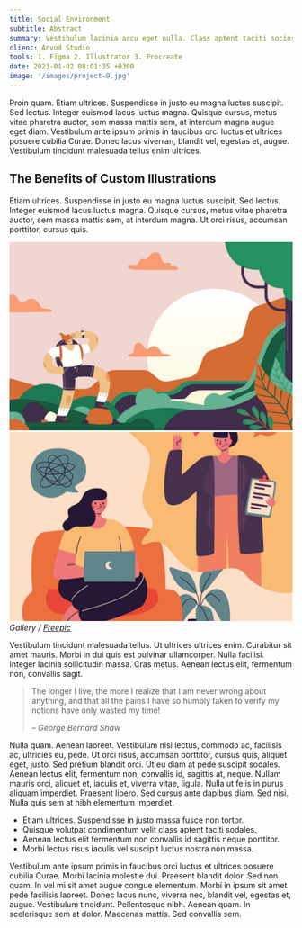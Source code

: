 ```yaml
---
title: Social Environment
subtitle: Abstract
summary: Vestibulum lacinia arcu eget nulla. Class aptent taciti sociosqu ad litora torquent per conubia nostra, per inceptos himenaeos. Curabitur sodales ligula in libero. Sed dignissim lacinia nunc curabitur tortor.
client: Anvod Studio
tools: 1. Figma 2. Illustrator 3. Procreate
date: 2023-01-02 08:01:35 +0300
image: '/images/project-9.jpg'
---
```


Proin quam. Etiam ultrices. Suspendisse in justo eu magna luctus suscipit. Sed lectus. Integer euismod lacus luctus magna. Quisque cursus, metus vitae pharetra auctor, sem massa mattis sem, at interdum magna augue eget diam. Vestibulum ante ipsum primis in faucibus orci luctus et ultrices posuere cubilia Curae. Donec lacus viverran, blandit vel, egestas et, augue. Vestibulum tincidunt malesuada tellus enim ultrices.

## The Benefits of Custom Illustrations

Etiam ultrices. Suspendisse in justo eu magna luctus suscipit. Sed lectus. Integer euismod lacus luctus magna. Quisque cursus, metus vitae pharetra auctor, sem massa mattis sem, at interdum magna. Ut orci risus, accumsan porttitor, cursus quis.

<div class="gallery-box">
  <div class="gallery">
    <img src="/images/example-1.jpg" loading="lazy" alt="Project">
    <img src="/images/example-2.jpg" loading="lazy" alt="Project">
  </div>
  <em>Gallery / <a href="https://www.freepik.com/" target="_blank">Freepic</a></em>
</div>

Vestibulum tincidunt malesuada tellus. Ut ultrices ultrices enim. Curabitur sit amet mauris. Morbi in dui quis est pulvinar ullamcorper. Nulla facilisi. Integer lacinia sollicitudin massa. Cras metus. Aenean lectus elit, fermentum non, convallis sagit.

> The longer I live, the more I realize that I am never wrong about anything, and that all the pains I have so humbly taken to verify my notions have only wasted my time!
>
> <cite>– George Bernard Shaw</cite>

Nulla quam. Aenean laoreet. Vestibulum nisi lectus, commodo ac, facilisis ac, ultricies eu, pede. Ut orci risus, accumsan porttitor, cursus quis, aliquet eget, justo. Sed pretium blandit orci. Ut eu diam at pede suscipit sodales. Aenean lectus elit, fermentum non, convallis id, sagittis at, neque. Nullam mauris orci, aliquet et, iaculis et, viverra vitae, ligula. Nulla ut felis in purus aliquam imperdiet. Praesent libero. Sed cursus ante dapibus diam. Sed nisi. Nulla quis sem at nibh elementum imperdiet.

- Etiam ultrices. Suspendisse in justo massa fusce non tortor.
- Quisque volutpat condimentum velit class aptent taciti sodales.
- Aenean lectus elit fermentum non convallis id sagittis neque porttitor.
- Morbi lectus risus iaculis vel suscipit luctus nostra non massa.

Vestibulum ante ipsum primis in faucibus orci luctus et ultrices posuere cubilia Curae. Morbi lacinia molestie dui. Praesent blandit dolor. Sed non quam. In vel mi sit amet augue congue elementum. Morbi in ipsum sit amet pede facilisis laoreet. Donec lacus nunc, viverra nec, blandit vel, egestas et, augue. Vestibulum tincidunt. Pellentesque nibh. Aenean quam. In scelerisque sem at dolor. Maecenas mattis. Sed convallis sem.
